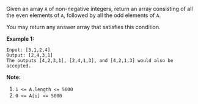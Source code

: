 Given an array `A` of non-negative integers, return an array consisting of all the even
elements of `A`, followed by all the odd elements of `A`.

You may return any answer array that satisfies this condition.

**Example 1:**

    Input: [3,1,2,4]
    Output: [2,4,3,1]
    The outputs [4,2,3,1], [2,4,1,3], and [4,2,1,3] would also be accepted.

**Note:**

1.  `1 <= A.length <= 5000`
2.  `0 <= A[i] <= 5000`
